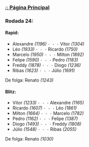 ### [⌂ Página Principal](https://grupo-de-xadrez.github.io/)

### Rodada 24:

#### Rapid:

* Alexandre *(1196)* `· - ·` Vitor *(1304)*  
* Léo *(1933)* `· - ·` Ricardo *(1750)*  
* Marcelo *(1950)* `· - ·` Milton *(1892)*  
* Felipe *(1590)* `· - ·` Pedro *(1183)*  
* Freddy *(1878)* `· - ·` Diogo *(1236)*  
* Ribas *(1623)* `· - ·` Júlio *(1691)*  

De folga: Renato *(1243)*

#### Blitz:

* Vitor *(1233)* `· - ·` Alexandre *(1165)*  
* Ricardo *(1607)* `· - ·` Léo *(1861)*  
* Milton *(1664)* `· - ·` Marcelo *(1782)*  
* Pedro *(1162)* `· - ·` Felipe *(1387)*  
* Diogo *(1493)* `· - ·` Freddy *(1808)*  
* Júlio *(1548)* `· - ·` Ribas *(2055)*  

De folga: Renato *(1030)*

